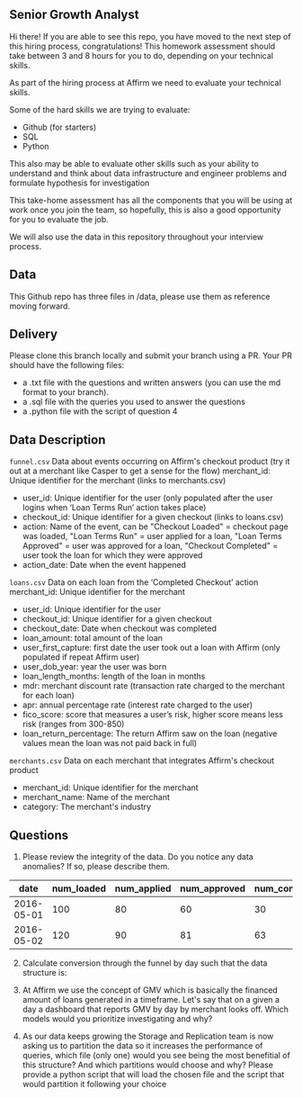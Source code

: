 ## Senior Growth Analyst
Hi there!
If you are able to see this repo, you have moved to the next step of this hiring process, congratulations! This homework assessment should take between 3 and 8 hours for you to do, depending on your technical skills. 

As part of the hiring process at Affirm we need to evaluate your technical skills. 

Some of the hard skills we are trying to evaluate:
* Github (for starters)
* SQL
* Python

This also may be able to evaluate other skills such as your ability to understand and think about data infrastructure and engineer problems and formulate hypothesis for investigation


This take-home assessment has all the components that you will be using at work once you join the team, so hopefully, this is also a good opportunity for you to evaluate the job.

We will also use the data in this repository throughout your interview process. 

## Data 
This Github repo has three files in /data, please use them as reference moving forward.




## Delivery 
Please clone this branch locally and submit your branch using a PR.
Your PR should have the following files:
* a .txt file with the questions and written answers (you can use the md format to your branch). 
* a .sql file with the queries you used to answer the questions
* a .python file with the script of question 4


## Data Description
`funnel.csv`
Data about events occurring on Affirm's checkout product (try it out at a merchant like Casper to get a sense for the flow)
merchant_id: Unique identifier for the merchant (links to merchants.csv) 
* user_id: Unique identifier for the user (only populated after the user logins when ‘Loan Terms Run’ action takes place)
* checkout_id: Unique identifier for a given checkout (links to loans.csv)
* action: Name of the event, can be "Checkout Loaded" = checkout page was loaded, "Loan Terms Run" = user applied for a loan, "Loan Terms Approved" = user was approved for a loan, "Checkout Completed" = user took the loan for which they were approved
* action_date: Date when the event happened

`loans.csv`
Data on each loan from the ‘Completed Checkout’ action
merchant_id: Unique identifier for the merchant
* user_id: Unique identifier for the user 
* checkout_id: Unique identifier for a given checkout 
* checkout_date: Date when checkout was completed
* loan_amount: total amount of the loan
* user_first_capture: first date the user took out a loan with Affirm (only populated if repeat Affirm user)
* user_dob_year: year the user was born
* loan_length_months: length of the loan in months
* mdr: merchant discount rate (transaction rate charged to the merchant for each loan)
* apr: annual percentage rate (interest rate charged to the user)
* fico_score: score that measures a user’s risk, higher score means less risk (ranges from 300-850)
* loan_return_percentage: The return Affirm saw on the loan (negative values mean the loan was not paid back in full)
 
`merchants.csv`
Data on each merchant that integrates Affirm's checkout product
* merchant_id: Unique identifier for the merchant
* merchant_name: Name of the merchant
* category: The merchant's industry



## Questions

1. Please review the integrity of the data. Do you notice any data anomalies? If so, please describe them.


|date      |num_loaded|num_applied|num_approved|num_confirmed|application_rate|approval_rate|confirmation_rate|
|----------|----------|-----------|------------|-------------|----------------|-------------|-----------------|
|2016-05-01|100       |80         |60          |30           |0.8             |0.75         |0.50             |
|2016-05-02|120       |90         |81          |63           |0.75            |0.90         |0.78             |


2. Calculate conversion through the funnel by day such that the data structure is:

3. At Affirm we use the concept of GMV which is basically the financed amount of loans generated in a timeframe. Let's say that on a given a day a dashboard that reports GMV by day by merchant looks off. Which models would you prioritize investigating and why? 

4. As our data keeps growing the Storage and Replication team is now asking us to partition the data so it increases the performance of queries, which file (only one) would you see being the most benefitial of this structure? And which partitions would choose and why? Please provide a python script that will load the chosen file and the script that would partition it following your choice


